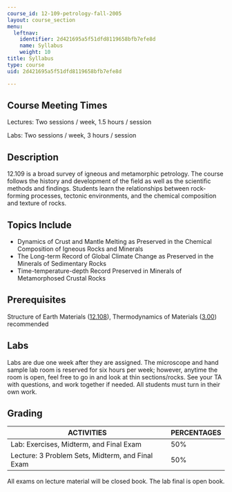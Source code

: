 ```yaml
---
course_id: 12-109-petrology-fall-2005
layout: course_section
menu:
  leftnav:
    identifier: 2d421695a5f51dfd8119658bfb7efe8d
    name: Syllabus
    weight: 10
title: Syllabus
type: course
uid: 2d421695a5f51dfd8119658bfb7efe8d

---
```


Course Meeting Times
--------------------

Lectures: Two sessions / week, 1.5 hours / session

Labs: Two sessions / week, 3 hours / session

Description
-----------

12.109 is a broad survey of igneous and metamorphic petrology. The course follows the history and development of the field as well as the scientific methods and findings. Students learn the relationships between rock-forming processes, tectonic environments, and the chemical composition and texture of rocks.

Topics Include
--------------

*   Dynamics of Crust and Mantle Melting as Preserved in the Chemical Composition of Igneous Rocks and Minerals
*   The Long-term Record of Global Climate Change as Preserved in the Minerals of Sedimentary Rocks
*   Time-temperature-depth Record Preserved in Minerals of Metamorphosed Crustal Rocks

Prerequisites
-------------

Structure of Earth Materials ([12.108](/courses/12-108-structure-of-earth-materials-fall-2004)), Thermodynamics of Materials ([3.00](/courses/3-00-thermodynamics-of-materials-fall-2002)) recommended

Labs
----

Labs are due one week after they are assigned. The microscope and hand sample lab room is reserved for six hours per week; however, anytime the room is open, feel free to go in and look at thin sections/rocks. See your TA with questions, and work together if needed. All students must turn in their own work.

Grading
-------

| ACTIVITIES | PERCENTAGES |
| --- | --- |
| Lab: Exercises, Midterm, and Final Exam | 50% |
| Lecture: 3 Problem Sets, Midterm, and Final Exam | 50% 

All exams on lecture material will be closed book. The lab final is open book.